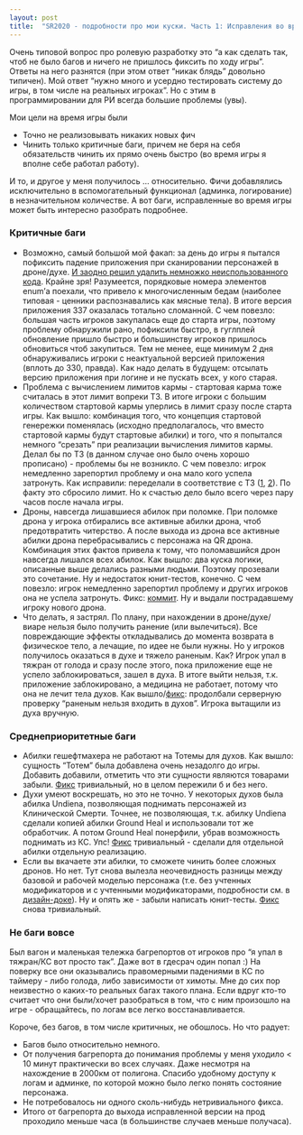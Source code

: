 ```yaml
---
layout: post
title:  "SR2020 - подробности про мои куски. Часть 1: Исправления во время игры."
---
```


Очень типовой вопрос про ролевую разработку это “а как сделать так, чтоб не было багов и ничего не пришлось фиксить по ходу игры”. Ответы на него разнятся (при этом ответ “никак блядь” довольно типичен). Мой ответ “нужно много и усердно тестировать систему до игры, в том числе на реальных игроках”. Но с этим в программировании для РИ всегда большие проблемы (увы).

Мои цели на время игры были 

- Точно не реализовывать никаких новых фич
- Чинить только критичные баги, причем не беря на себя обязательств чинить их прямо очень быстро (во время игры я вполне себе работал работу).

И то, и другое у меня получилось … относительно. Фичи добавлялись исключительно в вспомогательный функционал (админка, логирование) в незначительном количестве.
А вот баги, исправленные во время игры может быть интересно разобрать подробнее.

### Критичные баги

- Возможно, самый большой мой факап: за день до игры я пытался пофиксить падение приложения при сканировании персонажей в дроне/духе. [И заодно решил удалить немножко неиспользованного кода](https://github.com/sr-2020/android-client/commit/f6aacb108297dd53406734dc662d811bfec9c5a0). Крайне зря! Разумеется, порядковые номера элементов enum’а поехали, что привело к многочисленным бедам (наиболее типовая - ценники распознавались как мясные тела). В итоге версия приложения 337 оказалась тотально сломанной.
С чем повезло: большая часть игроков закупалась еще до старта игры, поэтому проблему обнаружили рано, пофиксили быстро, в гуглплей обновление пришло быстро и большинству игроков пришлось обновиться чтоб закупиться. Тем не менее, еще минимум 2 дня обнаруживались игроки с неактуальной версией приложения (вплоть до 330, правда).
Как надо делать в будущем: отсылать версию приложения при логине и не пускать всех, у кого старая.
- Проблема с вычислением лимитов кармы - стартовая карма тоже считалась в этот лимит вопреки ТЗ. В итоге игроки с большим количеством стартовой кармы уперлись в лимит сразу после старта игры.
Как вышло: комбинация того, что концепция стартовой генережки поменялась (исходно предполагалось, что вместо стартовой кармы будут стартовые абилки) и того, что я попытался немного “срезать” при реализации вычисления лимитов кармы. Делал бы по ТЗ (в данном случае оно было очень хорошо прописано) - проблемы бы не возникло. 
С чем повезло: игрок немедленно зарепортил проблему и она мало кого успела затронуть.
Как исправили: переделали в соответствие с ТЗ ([1](https://github.com/sr-2020/nodejs-monorepo/commit/5ad199035c079d63694dbba0aa0718a4e2e1e407), [2](https://github.com/sr-2020/nodejs-monorepo/commit/76020e9ae1587e6b46d627a186c75562697aa2a4)). По факту это сбросило лимит. Но к счастью дело было всего через пару часов после начала игры.
- Дроны, навсегда лишавшиеся абилок при поломке. При поломке дрона у игрока отбирались все активные абилки дрона, чтоб предотвратить читерство. А после выхода из дрона все активные абилки дрона перебрасывались с персонажа на QR дрона. Комбинация этих фактов привела к тому, что поломавшийся дрон навсегда лишался всех абилок.
Как вышло: два куска логики, описанные выше делались разными людьми. Поэтому прозевали это сочетание. Ну и недостаток юнит-тестов, конечно.
С чем повезло: игрок немедленно зарепортил проблему и других игроков она не успела затронуть.
Фикс: [коммит](https://github.com/sr-2020/nodejs-monorepo/commit/2868881205d5befe4efbd657a6ceb43d754d4620). Ну и выдали пострадавшему игроку нового дрона.
- Что делать, я застрял. По плану, при нахождении в дроне/духе/виаре нельзя было получить ранение (или вылечиться). Все повреждающие эффекты откладывались до момента возврата в физическое тело, а лечащие, по идее не были нужны. Но у игроков получилось оказаться в духе и тяжело раненым. Как? Игрок упал в тяжран от голода и сразу после этого, пока приложение еще не успело заблокироваться, зашел в духа. В итоге выйти нельзя, т.к. приложение заблокировано, а медицина не работает, потому что она не лечит тела духов.
Как вышло/[фикс](https://github.com/sr-2020/nodejs-monorepo/commit/0e250f8c7741ece63e1e25b9748e3fa20ac2e16f): продолбали серверную проверку “раненым нельзя входить в духов”. Игрока вытащили из духа вручную.

### Среднеприоритетные баги
- Абилки гешефтмахера не работают на Тотемы для духов.
Как вышло: сущность “Тотем” была добавлена очень незадолго до игры. Добавить добавили, отметить что эти сущности являются товарами забыли. [Фикс](https://github.com/sr-2020/nodejs-monorepo/commit/e99b68b3287eaea45117fecfb299b8efcd0beb68) тривиальный, но в целом пережили б и без него.
- Духи умеют воскрешать, но это не точно. У некоторых духов была абилка Undiena, позволяющая поднимать персонажей из Клинической Смерти. Точнее, не позволяющая, т.к. абилку Undiena сделали копией абилки Ground Heal и использовали тот же обработчик. А потом Ground Heal понерфили, убрав возможность поднимать из КС. Упс! [Фикс](https://github.com/sr-2020/nodejs-monorepo/commit/63a2746fcd75699c57c2a1abf6085a6144478b31) тривиальный - сделали для отдельной абилки отдельную реализацию.
- Если вы вкачаете эти абилки, то сможете чинить более сложных дронов. Но нет. Тут снова вылезла неочевидность разницы между базовой и рабочей моделью персонажа (т.е. без учтенных модификаторов и с учтенными модификаторами, подробности см. в [дизайн-доке](https://docs.google.com/document/d/1U1hwL6IoR-JPh_FY1TqR4WWh_c0VnN3ifwVJ7vtrMYw/edit#heading=h.b2hgog563e9t)). Ну и опять же - забыли написать юнит-тесты. 
[Фикс](https://github.com/sr-2020/nodejs-monorepo/commit/1685cbee70dbe73dab4a1939af28ae86a3c98a7b) снова тривиальный.

### Не баги вовсе
Был вагон и маленькая тележка багрепортов от игроков про “я упал в тяжран/КС вот просто так”. Даже вот в гдесрач один попал :) На поверку все они оказывались правомерными падениями в КС по таймеру - либо голода, либо зависимости от химоты. Мне до сих пор неизвестно о каких-то реальных багах такого плана. Если вдруг кто-то считает что они были/хочет разобраться в том, что с ним произошло на игре - обращайтесь, по логам все легко восстанавливается.

Короче, без багов, в том числе критичных, не обошлось. Но что радует:
- Багов было относительно немного.
- От получения багрепорта до понимания проблемы у меня уходило < 10 минут практически во всех случаях. Даже несмотря на нахождение в 2000км от полигона. Спасибо удобному доступу к логам и админке, по которой можно было легко понять состояние персонажа.
- Не потребовалось ни одного сколь-нибудь нетривиального фикса.
- Итого от багрепорта до выхода исправленной версии на прод проходило меньше часа (в большинстве случаев меньше получаса).



